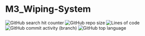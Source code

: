 # M3_Wiping-System

![GitHub search hit counter](https://img.shields.io/github/search/appumohanan/M3_Wiping-System/code) ![GitHub repo size](https://img.shields.io/github/repo-size/appumohanan/M3_Wiping-System) ![Lines of code](https://img.shields.io/tokei/lines/github/appumohanan/M3_Wiping-System?color=3452k&logo=github)  ![GitHub commit activity (branch)](https://img.shields.io/github/commit-activity/w/appumohanan/M3_Wiping-System?color=235&logo=github) ![GitHub top language](https://img.shields.io/github/languages/top/appumohanan/M3_Wiping-System?logo=github)
